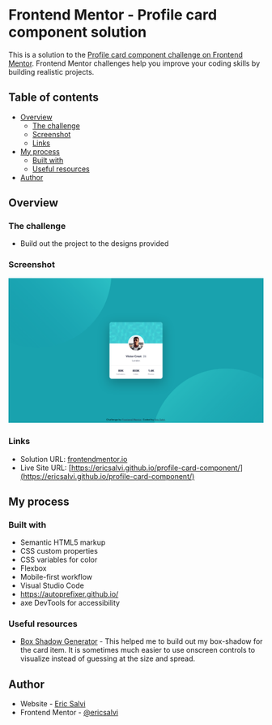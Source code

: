 # Frontend Mentor - Profile card component solution

This is a solution to the [Profile card component challenge on Frontend Mentor](https://www.frontendmentor.io/challenges/profile-card-component-cfArpWshJ). Frontend Mentor challenges help you improve your coding skills by building realistic projects. 

## Table of contents

- [Overview](#overview)
  - [The challenge](#the-challenge)
  - [Screenshot](#screenshot)
  - [Links](#links)
- [My process](#my-process)
  - [Built with](#built-with)
  - [Useful resources](#useful-resources)
- [Author](#author)

## Overview

### The challenge

- Build out the project to the designs provided

### Screenshot

![](./design/desktop-design-solution.png)

### Links

- Solution URL: [frontendmentor.io](https://www.frontendmentor.io/solutions/profile-card-component-using-htmlcss-with-flexbox-rem-and-variables-9aD4FNvxb)
- Live Site URL: [https://ericsalvi.github.io/profile-card-component/](https://ericsalvi.github.io/profile-card-component/)

## My process

### Built with

- Semantic HTML5 markup
- CSS custom properties
- CSS variables for color
- Flexbox
- Mobile-first workflow
- Visual Studio Code
- https://autoprefixer.github.io/
- axe DevTools for accessibility

### Useful resources

- [Box Shadow Generator](https://html-css-js.com/css/generator/box-shadow/) - This helped me to build out my box-shadow for the card item. It is sometimes much easier to use onscreen controls to visualize instead of guessing at the size and spread.

## Author

- Website - [Eric Salvi](https://github.com/ericsalvi)
- Frontend Mentor - [@ericsalvi](https://www.frontendmentor.io/profile/ericsalvi)